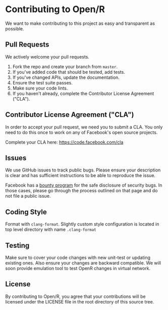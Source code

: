 # Contributing to Open/R
We want to make contributing to this project as easy and transparent as
possible.

## Pull Requests
We actively welcome your pull requests.

1. Fork the repo and create your branch from `master`.
2. If you've added code that should be tested, add tests.
3. If you've changed APIs, update the documentation.
4. Ensure the test suite passes.
5. Make sure your code lints.
6. If you haven't already, complete the Contributor License Agreement ("CLA").

## Contributor License Agreement ("CLA")
In order to accept your pull request, we need you to submit a CLA. You only need
to do this once to work on any of Facebook's open source projects.

Complete your CLA here: <https://code.facebook.com/cla>

## Issues
We use GitHub issues to track public bugs. Please ensure your description is
clear and has sufficient instructions to be able to reproduce the issue.

Facebook has a [bounty program](https://www.facebook.com/whitehat/) for the safe
disclosure of security bugs. In those cases, please go through the process
outlined on that page and do not file a public issue.

## Coding Style
Format with `clang-format`. Slightly custom style configuration is located
in top level directory with name `.clang-format`

## Testing
Make sure to cover your code changes with new unit-test or updating existing
ones. Also ensure your changes are backward compatible. We will soon provide
emulation tool to test OpenR changes in virtual network.

## License
By contributing to Open/R, you agree that your contributions will be licensed
under the LICENSE file in the root directory of this source tree.
